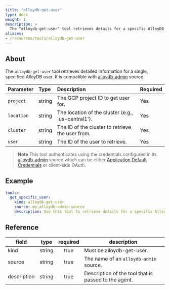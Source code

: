 ```yaml
---
title: "alloydb-get-user"
type: docs
weight: 1
description: >
  The "alloydb-get-user" tool retrieves details for a specific AlloyDB user.
aliases:
- /resources/tools/alloydb-get-user
---
```


## About

The `alloydb-get-user` tool retrieves detailed information for a single, specified AlloyDB user. It is compatible with [alloydb-admin](../../sources/alloydb-admin.md) source.
	
| Parameter  | Type   | Description                                                                              | Required |
| :--------- | :----- | :--------------------------------------------------------------------------------------- | :------- |
| `project`  | string | The GCP project ID to get user for.                                                 | Yes      |
| `location` | string | The location of the cluster (e.g., 'us-central1'). | Yes      |
| `cluster` | string | The ID of the cluster to retrieve the user from. | Yes      |
| `user` | string | The ID of the user to retrieve. | Yes      |
> **Note**
> This tool authenticates using the credentials configured in its [alloydb-admin](../../sources/alloydb-admin.md) source which can be either [Application Default Credentials](https://cloud.google.com/docs/authentication/application-default-credentials) or client-side OAuth.

## Example

```yaml
tools:
  get_specific_user:
    kind: alloydb-get-user
    source: my-alloydb-admin-source
    description: Use this tool to retrieve details for a specific AlloyDB user.
```
## Reference
| **field**   |                  **type**                  | **required** | **description**                                                                                  |
|-------------|:------------------------------------------:|:------------:|--------------------------------------------------------------------------------------------------|
| kind        |                   string                   |     true     | Must be alloydb-get-user.                                                                  |                                               |
| source      |                   string                   |     true     | The name of an `alloydb-admin` source.                                                                       |
| description |                   string                   |     true     | Description of the tool that is passed to the agent.                                             |